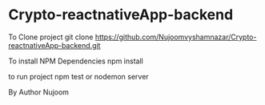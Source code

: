 # Crypto-reactnativeApp-backend

To Clone project
git clone https://github.com/Nujoomvyshamnazar/Crypto-reactnativeApp-backend.git

To install NPM Dependencies
npm install

to run project
npm test or nodemon server

By Author 
Nujoom
